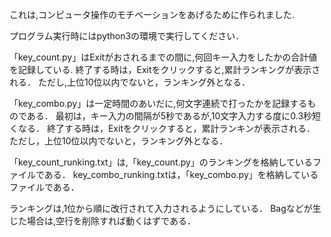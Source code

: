 これは,コンピュータ操作のモチベーションをあげるために作られました.

プログラム実行時にはpython3の環境で実行してください．

「key_count.py」はExitがおされるまでの間に,何回キー入力をしたかの合計値を記録している.
終了する時は，Exitをクリックすると,累計ランキングが表示される．
ただし,上位10位以内でないと，ランキング外となる．

「key_combo.py」は一定時間のあいだに,何文字連続で打ったかを記録するものである．
最初は，キー入力の間隔が5秒であるが,10文字入力する度に0.3秒短くなる．
終了する時は，Exitをクリックすると，累計ランキンが表示される．
ただし，上位10位以内でないと，ランキング外となる．

「key_count_runking.txt」は,「key_count.py」のランキングを格納しているファイルである．
key_combo_runking.txtは，「key_combo.py」を格納しているファイルである．

ランキングは,1位から順に改行されて入力されるようにしている．
Bagなどが生じた場合は,空行を削除すれば動くはずである．
